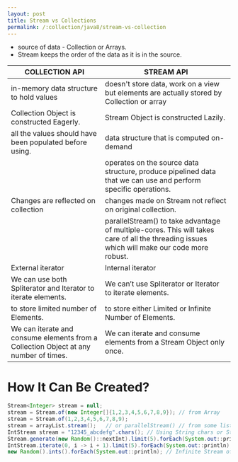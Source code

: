 ```yaml
---
layout: post
title: Stream vs Collections
permalink: /:collection/java8/stream-vs-collection
---
```



* source of data - Collection or Arrays. 
* Stream keeps the order of the data as it is in the source.

|COLLECTION API	| STREAM API|
---|---
in-memory data structure to hold values	|doesn't store data, work on a view but elements are actually stored by Collection or array
Collection Object is constructed Eagerly.	|Stream Object is constructed Lazily.
all the values should have been populated before using.	|data structure that is computed on-demand
||operates on the source data structure, produce pipelined data that we can use and perform specific operations.
Changes are reflected on collection	|changes made on Stream not reflect on original collection.
||parallelStream() to take advantage of multiple-cores. This will takes care of all the threading issues which will make our code more robust.
External iterator	|Internal iterator
We can use both Spliterator and Iterator to iterate elements. 	|We can’t use Spliterator or Iterator to iterate elements.
to store limited number of Elements.	|to store either Limited or Infinite Number of Elements.
We can iterate and consume elements from a Collection Object at any number of times.|	We can iterate and consume elements from a Stream Object only once.

# How It Can Be Created?

```java
Stream<Integer> stream = null;
stream = Stream.of(new Integer[]{1,2,3,4,5,6,7,8,9}); // from Array
stream = Stream.of(1,2,3,4,5,6,7,8,9);
stream = arrayList.stream();   // or parallelStream() // from some list
IntStream stream = "12345_abcdefg".chars(); // Using String chars or String tokens
Stream.generate(new Random()::nextInt).limit(5).forEach(System.out::println);    // Stream.generate()    // 5 random int
IntStream.iterate(0, i -> i + 1).limit(5).forEach(System.out::println);        // Stream.iterate()    // 1 to 5
new Random().ints().forEach(System.out::println); // Infinite Stream of integers
```
